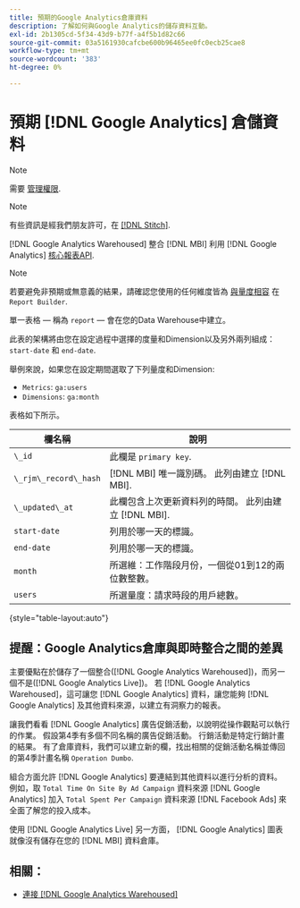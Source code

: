 ```yaml
---
title: 預期的Google Analytics倉庫資料
description: 了解如何與Google Analytics的儲存資料互動。
exl-id: 2b1305cd-5f34-43d9-b77f-a4f5b1d82c66
source-git-commit: 03a5161930cafcbe600b96465ee0fc0ecb25cae8
workflow-type: tm+mt
source-wordcount: '383'
ht-degree: 0%

---
```


# 預期 [!DNL Google Analytics] 倉儲資料

>[!NOTE]
>
>需要 [管理權限](../../../administrator/user-management/user-management.md).

>[!NOTE]
>
>有些資訊是經我們朋友許可，在 [[!DNL Stitch]](https://www.stitchdata.com/docs/integrations/saas/google-analytics).

[!DNL Google Analytics Warehoused] 整合 [!DNL MBI] 利用 [!DNL Google Analytics] [核心報表API](https://developers.google.com/analytics/devguides/reporting/core/v3/).

>[!NOTE]
>
>若要避免非預期或無意義的結果，請確認您使用的任何維度皆為 [與量度相容](https://developers.google.com/analytics/devguides/reporting/core/dimsmets) 在 `Report Builder`.

單一表格 — 稱為 `report`  — 會在您的Data Warehouse中建立。

此表的架構將由您在設定過程中選擇的度量和Dimension以及另外兩列組成： `start-date` 和 `end-date`.

舉例來說，如果您在設定期間選取了下列量度和Dimension:

* `Metrics`: `ga:users`
* `Dimensions`: `ga:month`

表格如下所示。

| **欄名稱** | **說明** |
|-----|-----|
| `\_id` | 此欄是 `primary key`. |
| `\_rjm\_record\_hash` | [!DNL MBI] 唯一識別碼。 此列由建立 [!DNL MBI]. |
| `\_updated\_at` | 此欄包含上次更新資料列的時間。 此列由建立 [!DNL MBI]. |
| `start-date` | 列用於哪一天的標識。 |
| `end-date` | 列用於哪一天的標識。 |
| `month` | 所選維：工作階段月份，一個從01到12的兩位數整數。 |
| `users` | 所選量度：請求時段的用戶總數。 |

{style=&quot;table-layout:auto&quot;}

## 提醒：Google Analytics倉庫與即時整合之間的差異

主要優點在於儲存了一個整合([!DNL Google Analytics Warehoused])，而另一個不是([!DNL Google Analytics Live])。 若 [!DNL Google Analytics Warehoused]，這可讓您 [!DNL Google Analytics] 資料，讓您能夠 [!DNL Google Analytics] 及其他資料來源，以建立有洞察力的報表。

讓我們看看 [!DNL Google Analytics] 廣告促銷活動，以說明從操作觀點可以執行的作業。 假設第4季有多個不同名稱的廣告促銷活動。 行銷活動是特定行銷計畫的結果。 有了倉庫資料，我們可以建立新的欄，找出相關的促銷活動名稱並傳回的第4季計畫名稱 `Operation Dumbo`.

組合方面允許 [!DNL Google Analytics] 要連結到其他資料以進行分析的資料。 例如，取 `Total Time On Site By Ad Campaign` 資料來源 [!DNL Google Analytics] 加入 `Total Spent Per Campaign` 資料來源 [!DNL Facebook Ads] 來全面了解您的投入成本。

使用 [!DNL Google Analytics Live] 另一方面， [!DNL Google Analytics] 圖表就像沒有儲存在您的 [!DNL MBI] 資料倉庫。

## 相關：

* [連接 [!DNL Google Analytics Warehoused]](../integrations/google-analytics-warehoused.md)
